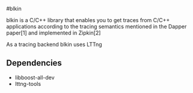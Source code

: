 #blkin

blkin is a C/C++ library that enables you to get traces from C/C++ applications
according to the tracing semantics mentioned in the Dapper paper[1] and
implemented in Zipkin[2]

As a tracing backend blkin uses LTTng

## Dependencies

* libboost-all-dev
* lttng-tools
